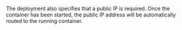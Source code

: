 The deployment also specifies that a public IP is required. Once the container has been started, the public IP address will be automatically routed to the running container.
